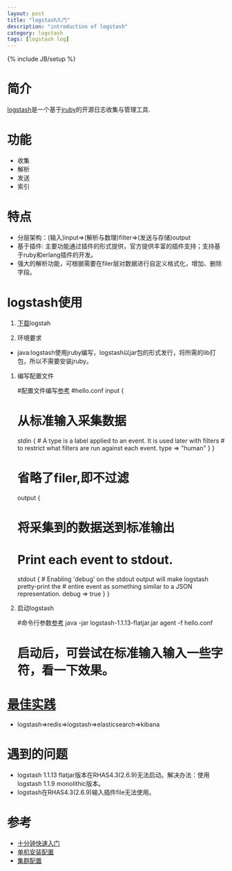 ```yaml
---
layout: post
title: "logstash入门"
description: "introduction of logstash"
category: logstash 
tags: [logstash log]
---
```

{% include JB/setup %}

# 简介
[logstash](http://logstash.net)是一个基于[jruby](http://jruby.org)的开源日志收集与管理工具.

# 功能
- 收集
- 解析
- 发送
- 索引

# 特点
- 分层架构：(输入)input=>(解析与数理)filter=>(发送与存储)output
- 基于插件: 主要功能通过插件的形式提供，官方提供丰富的插件支持；支持基于ruby和erlang插件的开发。
- 强大的解析功能，可根据需要在filer层对数据进行自定义格式化，增加、删除字段。
# logstash使用 
1. [下载](http://logstash.objects.dreamhost.com/release/logstash-1.1.13-flatjar.jar)logstah

1. 环境要求 
- java:logstash使用jruby编写，logstash以jar包的形式发行，将所需的lib打包，所以不需要安装jruby。

1. 编写配置文件

    #配置文件编写[参考](http://logstash.net/docs/1.1.13/configuration)
    #hello.conf
    input {
      # 从标准输入采集数据
      stdin { 
        # A type is a label applied to an event. It is used later with filters
        # to restrict what filters are run against each event.
        type => "human"
      } 
    }
    
    # 省略了filer,即不过滤

    output {
      # 将采集到的数据送到标准输出
      # Print each event to stdout.
      stdout {
        # Enabling 'debug' on the stdout output will make logstash pretty-print the
        # entire event as something similar to a JSON representation.
        debug => true
      }
    }

1. 启动logstash
    
    #命令行参数[参考](http://logstash.net/docs/1.1.13/flags)
    java -jar logstash-1.1.13-flatjar.jar agent -f hello.conf
    # 启动后，可尝试在标准输入输入一些字符，看一下效果。


# [最佳实践](http://cleversoft.wordpress.com/2013/04/05/887/)
- logstash=>redis=>logstash=>elasticsearch=>kibana


# 遇到的问题
- logstash 1.1.13 flatjar版本在RHAS4.3(2.6.9)无法启动。解决办法：使用logstash 1.1.9 monolithic版本。
- logstash在RHAS4.3(2.6.9)输入插件file无法使用。

# 参考 
- [十分钟快速入门](http://logstash.net/docs/1.1.13/tutorials/10-minute-walkthrough/)
- [单机安装配置](http://logstash.net/docs/1.1.13/tutorials/getting-started-simple)
- [集群配置](http://logstash.net/docs/1.1.13/tutorials/getting-started-centralized)

